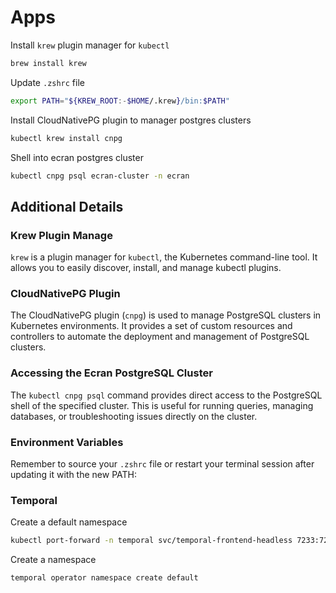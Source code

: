 # Apps

Install `krew` plugin manager for `kubectl`

```bash
brew install krew
```

Update `.zshrc` file

```bash
export PATH="${KREW_ROOT:-$HOME/.krew}/bin:$PATH"
```

Install CloudNativePG plugin to manager postgres clusters

```bash
kubectl krew install cnpg
```

Shell into ecran postgres cluster

```bash
kubectl cnpg psql ecran-cluster -n ecran
```

## Additional Details

### Krew Plugin Manage

`krew` is a plugin manager for `kubectl`, the Kubernetes command-line tool. It allows you to easily discover, install, and manage kubectl plugins.

### CloudNativePG Plugin

The CloudNativePG plugin (`cnpg`) is used to manage PostgreSQL clusters in Kubernetes environments. It provides a set of custom resources and controllers to automate the deployment and management of PostgreSQL clusters.

### Accessing the Ecran PostgreSQL Cluster

The `kubectl cnpg psql` command provides direct access to the PostgreSQL shell of the specified cluster. This is useful for running queries, managing databases, or troubleshooting issues directly on the cluster.

### Environment Variables

Remember to source your `.zshrc` file or restart your terminal session after updating it with the new PATH:

### Temporal


Create a default namespace

```bash
kubectl port-forward -n temporal svc/temporal-frontend-headless 7233:7233
```

Create a namespace

```bash
temporal operator namespace create default
```
